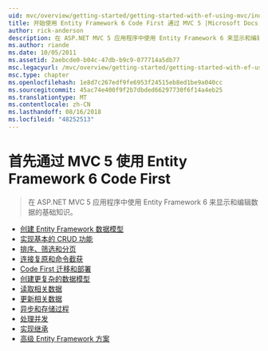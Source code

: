 ```yaml
---
uid: mvc/overview/getting-started/getting-started-with-ef-using-mvc/index
title: 开始使用 Entity Framework 6 Code First 通过 MVC 5 |Microsoft Docs
author: rick-anderson
description: 在 ASP.NET MVC 5 应用程序中使用 Entity Framework 6 来显示和编辑数据的基础知识。
ms.author: riande
ms.date: 10/05/2011
ms.assetid: 2aebcde0-b04c-47db-b9c9-077714a5db77
msc.legacyurl: /mvc/overview/getting-started/getting-started-with-ef-using-mvc
msc.type: chapter
ms.openlocfilehash: 1e8d7c267edf9fe6953f24515eb8ed1be9a040cc
ms.sourcegitcommit: 45ac74e400f9f2b7dbded66297730f6f14a4eb25
ms.translationtype: MT
ms.contentlocale: zh-CN
ms.lasthandoff: 08/16/2018
ms.locfileid: "48252513"
---
```

<a name="getting-started-with-entity-framework-6-code-first-using-mvc-5"></a>首先通过 MVC 5 使用 Entity Framework 6 Code First
====================
> 在 ASP.NET MVC 5 应用程序中使用 Entity Framework 6 来显示和编辑数据的基础知识。


- [创建 Entity Framework 数据模型](creating-an-entity-framework-data-model-for-an-asp-net-mvc-application.md)
- [实现基本的 CRUD 功能](implementing-basic-crud-functionality-with-the-entity-framework-in-asp-net-mvc-application.md)
- [排序、筛选和分页](sorting-filtering-and-paging-with-the-entity-framework-in-an-asp-net-mvc-application.md)
- [连接复原和命令截获](connection-resiliency-and-command-interception-with-the-entity-framework-in-an-asp-net-mvc-application.md)
- [Code First 迁移和部署](migrations-and-deployment-with-the-entity-framework-in-an-asp-net-mvc-application.md)
- [创建更复杂的数据模型](creating-a-more-complex-data-model-for-an-asp-net-mvc-application.md)
- [读取相关数据](reading-related-data-with-the-entity-framework-in-an-asp-net-mvc-application.md)
- [更新相关数据](updating-related-data-with-the-entity-framework-in-an-asp-net-mvc-application.md)
- [异步和存储过程](async-and-stored-procedures-with-the-entity-framework-in-an-asp-net-mvc-application.md)
- [处理并发](handling-concurrency-with-the-entity-framework-in-an-asp-net-mvc-application.md)
- [实现继承](implementing-inheritance-with-the-entity-framework-in-an-asp-net-mvc-application.md)
- [高级 Entity Framework 方案](advanced-entity-framework-scenarios-for-an-mvc-web-application.md)
